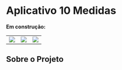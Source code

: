 # Aplicativo 10 Medidas

<b>Em construção:</b>

<table>
	<tr border="0">
		<td>
			<img src="https://github.com/eduhcastro22/App10medidas/blob/master/image/assinometro.jpg"/>
		</td>
		<td>
			<img src="https://github.com/eduhcastro22/App10medidas/blob/master/image/10medidas.jpg"/>
		</td>
		<td>
			<img src="https://github.com/eduhcastro22/App10medidas/blob/master/image/participe.jpg"/>
		</td>
	</tr>
</table>

<h2>Sobre o Projeto</h2>